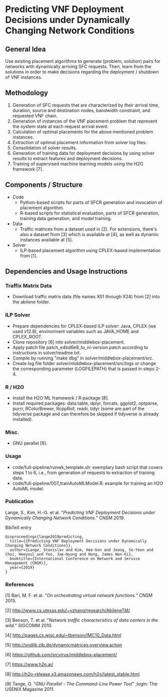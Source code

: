 # Predicting VNF Deployment Decisions under Dynamically Changing Network Conditions

## General Idea

Use existing placement algorithms to generate (problem, solution) pairs for networks with dynamically arriving SFC requests. Then, learn from the solutions in order to make decisions regarding the deployment / shutdown of VNF instances.

## Methodology

1. Generation of SFC requests that are characterized by their arrival time, duration, source and destination nodes, bandwidth constraint, and requested VNF chain.
2. Generation of instances of the VNF placement problem that represent the system state at each request arrival event.
3. Calculation of optimal placements for the above mentioned problem instances.
4. Extraction of optimal placement information from solver log files.
5. Consolidation of solver results.
6. Generation of training data for deployment decisions by using solver results to extract features and deployment decisions.
7. Training of supervised machine learning models using the H2O framework [7].

## Components / Structure

* Code
  * Python-based scripts for parts of SFCR generation and invocation of placement algorithm.
  * R-based scripts for statistical evaluation, parts of SFCR generation, training data generation, and model training.
* Data
  * Traffic matrices from a dataset used in [2]. For extensions, there's also a dataset from [3] which is available at [4], as well as dynamic instances available at [5].
* Solver
  * ILP-based placement algorithm using CPLEX-based implementation from [1].

## Dependencies and Usage Instructions

### Traffix Matrix Data
* Download traffic matrix data (file names X01 through X24) from [2] into the abilene folder.

### ILP Solver
* Prepare dependencies for CPLEX-based ILP solver: Java, CPLEX (we used v12.8), environment variables such as JAVA_HOME and CPLEX_ROOT.
* Clone repository [6] into solver/middlebox-placement.
* Apply patch file patch_e4bd6e8_to_ni-version.patch according to instructions in solver/readme.txt.
* Compile by running "make dbg" in solver/middlebox-placement/src.
* Create log file folder solver/middlebox-placement/src/logs or change the corresponding parameter (LOGFILEPATH) that is passed in steps 2-4.

### R / H2O
* Install the H2O ML framework / R package [8].
* Install required packages: data.table, dplyr, forcats, ggplot2, optparse, purrr, RColorBrewer, RcppRoll, readr, tidyr (some are part of the tidyverse package and can therefore be skipped if tidyverse is already installed).

### Misc.
* GNU parallel [9].

### Usage
* code/full-pipeline/runwk_template.sh: exemplary bash script that covers steps 1 to 6, i.e., from generation of requests to extraction of training data.
* code/full-pipeline/007_trainAutoMLModel.R: example for training an H2O AutoML model.

### Publication

Lange, S., Kim, H.-G. et al. "*Predicting VNF Deployment Decisions under Dynamically Changing Network Conditions.*" CNSM 2019.

BibTeX entry

```
@inproceedings{lange2019predicting,
  title={{Predicting VNF Deployment Decisions under Dynamically Changing Network Conditions}},
  author={Lange, Stanislav and Kim, Hee-Gon and Jeong, Se-Yeon and Choi, Heeyoul and Yoo, Jae-Hyung and Hong, James Won-Ki},
  booktitle={International Conference on Network and Service Management (CNSM)},
  year={2019}
}
```

### References

[1] Bari, M. F. et al. "*On orchestrating virtual network functions.*" CNSM 2015.

[2] http://www.cs.utexas.edu/~yzhang/research/AbileneTM/

[3] Benson, T. et al. "*Network traffic characteristics of data centers in the wild.*" SIGCOMM 2010.

[4] http://pages.cs.wisc.edu/~tbenson/IMC10_Data.html

[5] http://sndlib.zib.de/dynamicmatrices.overview.action

[6] https://github.com/srcvirus/middlebox-placement/

[7] https://www.h2o.ai/

[8] http://h2o-release.s3.amazonaws.com/h2o/latest_stable.html

[9] Tange, O. "*GNU Parallel - The Command-Line Power Tool*" ;login: The USENIX Magazine 2011.
